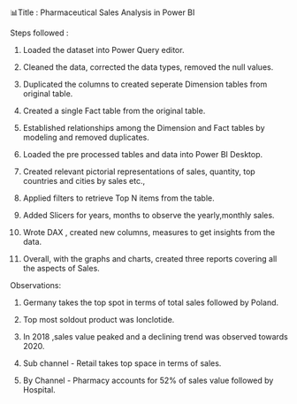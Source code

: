 📊Title : Pharmaceutical Sales Analysis in Power BI 



Steps followed : 

1. Loaded the dataset into Power Query editor.

2. Cleaned the data, corrected the data types, removed the null values.

3. Duplicated the columns to created seperate Dimension tables from original table.

4. Created a single Fact table from the original table.

5. Established relationships among the Dimension and Fact tables by modeling and removed duplicates. 

6. Loaded the pre processed tables and data into Power BI Desktop.

7. Created relevant pictorial representations of sales, quantity, top countries and cities by sales etc., 

8. Applied filters to retrieve Top N items from the table.

9. Added Slicers for years, months to observe the yearly,monthly sales. 

10. Wrote DAX , created new columns, measures to get insights from the data.

11. Overall, with the graphs and charts, created three reports covering all the aspects of Sales. 

Observations:

1. Germany takes the top spot in terms of total sales followed by Poland.

2. Top most soldout product was Ionclotide.

3. In 2018 ,sales value peaked and a declining trend was observed towards 2020.

4. Sub channel - Retail takes top space in terms of sales. 

5. By Channel - Pharmacy accounts for 52% of sales value followed by Hospital.
